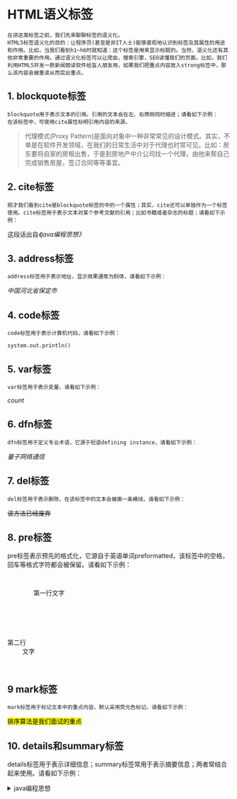 # HTML语义标签


	在讲这类标签之前，我们先来聊聊标签的语义化。
	HTML5标签语义化的目的：让程序员(甚至是非IT人士)能够直观地认识到标签及其属性的用途和作用。比如，当我们看到h1~h6时就知道：这个标签是用来显示标题的。当然，语义化还有其他非常重要的作用。通过语义化标签可以让爬虫，搜索引擎，SEO读懂我们的页面。比如，我们利用HTML5开发一款新闻朗读软件给盲人朋友用，如果我们把重点内容放入strong标签中，那么该内容会被重读从而突出重点。

## 1. blockquote标签
	blockquote用于表示文本的引用。引用的文本会在左、右两侧同时缩进；请看如下示例：
    在该标签中，可使用cite属性标明引用内容的来源。
<blockquote cite="http://blog.csdn.net/lfdfhl/article/details/77825765">代理模式(Proxy Pattern)是面向对象中一种非常常见的设计模式。其实，不单是在软件开发领域，在我们的日常生活中对于代理也时常可见。比如：房东要将自家的房租出售，于是到房地产中介公司找一个代理，由他来帮自己完成销售房屋，签订合同等等事宜。</blockquote>

## 2. cite标签
	刚才我们看到cite是blockquote标签的中的一个属性；其实，cite还可以单独作为一个标签使用。cite标签用于表示文本对某个参考文献的引用；比如书籍或者杂志的标题；请看如下示例：

这段话出自<cite>《java编程思想》</cite>
## 3. address标签
    address标签用于表示地址，显示效果通常为斜体，请看如下示例：

<address>中国河北省保定市</address>
	
## 4. code标签
    code标签用于表示计算机代码，请看如下示例：

<code>system.out.println()</code>

## 5. var标签
    var标签用于表示变量，请看如下示例：

<var>count</var>
## 6. dfn标签
    dfn标签用于定义专业术语，它源于短语defining instance，请看如下示例：

<dfn>量子网络通信</dfn>

## 7. del标签
	del标签用于表示删除，在该标签中的文本会被画一条横线，请看如下示例：

<del>该方法已经废弃</del>

## 8. pre标签

pre标签表示预先的格式化，它源自于英语单词preformatted，该标签中的空格，回车等格式字符都会被保留。请看如下示例：

<pre>
        <p>       第一行文字</p>


        <p>第二行
	文字</p>
</pre>
## 9 mark标签
	mark标签用于标记文本中的重点内容，默认采用荧光色标记。请看如下示例：

<mark>排序算法是我们面试的重点</mark>

## 10. details和summary标签

details标签用于表示详细信息；summary标签常用于表示摘要信息；两者常结合起来使用。请看如下示例：

<details>
    <summary>java编程思想</summary>
    这本书写得非常好，值得一看
</details>